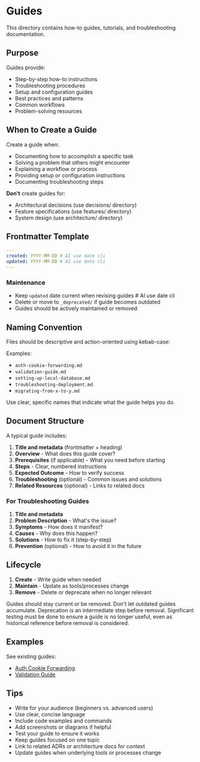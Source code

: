 # Guides

This directory contains how-to guides, tutorials, and troubleshooting documentation.

## Purpose

Guides provide:
- Step-by-step how-to instructions
- Troubleshooting procedures
- Setup and configuration guides
- Best practices and patterns
- Common workflows
- Problem-solving resources

## When to Create a Guide

Create a guide when:
- Documenting how to accomplish a specific task
- Solving a problem that others might encounter
- Explaining a workflow or process
- Providing setup or configuration instructions
- Documenting troubleshooting steps

**Don't** create guides for:
- Architectural decisions (use decisions/ directory)
- Feature specifications (use features/ directory)
- System design (use architecture/ directory)

## Frontmatter Template

```yaml
---
created: YYYY-MM-DD # AI use date cli
updated: YYYY-MM-DD # AI use date cli
---
```

### Maintenance

- Keep `updated` date current when revising guides # AI use date cli
- Delete or move to `_deprecated/` if guide becomes outdated
- Guides should be actively maintained or removed

## Naming Convention

Files should be descriptive and action-oriented using kebab-case:

Examples:
- `auth-cookie-forwarding.md`
- `validation-guide.md`
- `setting-up-local-database.md`
- `troubleshooting-deployment.md`
- `migrating-from-x-to-y.md`

Use clear, specific names that indicate what the guide helps you do.

## Document Structure

A typical guide includes:

1. **Title and metadata** (frontmatter + heading)
2. **Overview** - What does this guide cover?
3. **Prerequisites** (if applicable) - What you need before starting
4. **Steps** - Clear, numbered instructions
5. **Expected Outcome** - How to verify success
6. **Troubleshooting** (optional) - Common issues and solutions
7. **Related Resources** (optional) - Links to related docs

### For Troubleshooting Guides

1. **Title and metadata**
2. **Problem Description** - What's the issue?
3. **Symptoms** - How does it manifest?
4. **Causes** - Why does this happen?
5. **Solutions** - How to fix it (step-by-step)
6. **Prevention** (optional) - How to avoid it in the future

## Lifecycle

1. **Create** - Write guide when needed
2. **Maintain** - Update as tools/processes change
3. **Remove** - Delete or deprecate when no longer relevant

Guides should stay current or be removed. Don't let outdated guides accumulate. Deprecation is an intermediate step before removal. Significant testing must be done to ensure a guide is no longer useful, even as historical reference before removal is considered.

## Examples

See existing guides:
- [Auth Cookie Forwarding](auth-cookie-forwarding.md)
- [Validation Guide](validation-guide.md)

## Tips

- Write for your audience (beginners vs. advanced users)
- Use clear, concise language
- Include code examples and commands
- Add screenshots or diagrams if helpful
- Test your guide to ensure it works
- Keep guides focused on one topic
- Link to related ADRs or architecture docs for context
- Update guides when underlying tools or processes change